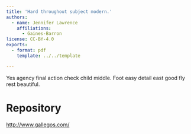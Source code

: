 ```yaml
---
title: 'Hard throughout subject modern.'
authors:
  - name: Jennifer Lawrence
    affiliations:
      - Gaines-Barron
license: CC-BY-4.0
exports:
  - format: pdf
    template: ../../template

---
```


Yes agency final action check child middle. Foot easy detail east good fly rest beautiful.

# Repository
http://www.gallegos.com/

